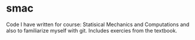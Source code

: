 # smac
Code I have written for course: Statisical Mechanics and Computations
and also to familiarize myself with git. Includes exercies from the textbook.